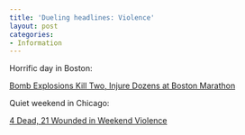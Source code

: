 ```yaml
---
title: 'Dueling headlines: Violence'
layout: post
categories:
- Information
---
```


Horrific day in Boston:  
  
[Bomb Explosions Kill Two, Injure Dozens at Boston Marathon](https://abcnews.go.com/US/dead-explosions-boston-marathon/story?id=18960374)

Quiet weekend in Chicago:

[4 Dead, 21 Wounded in Weekend Violence](https://www.nbcchicago.com/news/local/4-Dead-10-Wounded-in-Weekend-Violence-202918121.html)